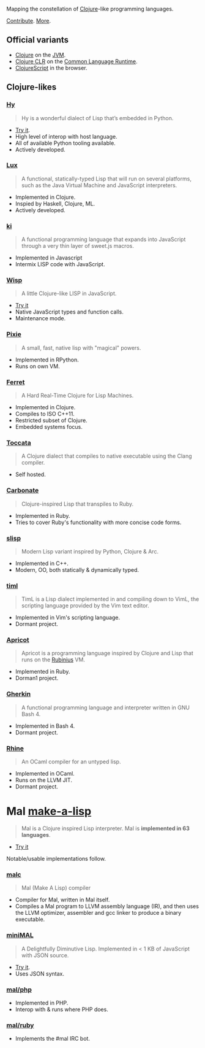 Mapping the constellation of [Clojure](https://en.wikipedia.org/wiki/Clojure)-like programming languages.

[Contribute](./contributing.md). [More](./more.md).

## Official variants

 * [Clojure](https://clojure.org/) on the [JVM](https://en.wikipedia.org/wiki/Java_virtual_machine).
 * [Clojure CLR](https://clojure.org/about/clojureclr) on the [Common Language Runtime](https://en.wikipedia.org/wiki/Common_Language_Runtime).
 * [ClojureScript](https://github.com/clojure/clojurescript) in the browser.

## Clojure-likes

### [Hy](http://hylang.org/)

> Hy is a wonderful dialect of Lisp that’s embedded in Python.

 * [Try it](https://try-hy.appspot.com/).
 * High level of interop with host language.
 * All of available Python tooling available.
 * Actively developed.

### [Lux](https://github.com/LuxLang/lux)

> A functional, statically-typed Lisp that will run on several platforms, such as the Java Virtual Machine and JavaScript interpreters.

 * Implemented in Clojure.
 * Inspied by Haskell, Clojure, ML.
 * Actively developed.

### [ki](http://ki-lang.org/)

> A functional programming language that expands into JavaScript through a very thin layer of sweet.js macros.

 * Implemented in Javascript
 * Intermix LISP code with JavaScript.

### [Wisp](https://github.com/Gozala/wisp)

> A little Clojure-like LISP in JavaScript.

 * [Try it](http://www.jeditoolkit.com/wisp/)
 * Native JavaScript types and function calls.
 * Maintenance mode.

### [Pixie](https://github.com/pixie-lang/pixie)

> A small, fast, native lisp with "magical" powers.

 * Implemented in RPython.
 * Runs on own VM.

### [Ferret](https://nakkaya.com/2016/06/10/ferret-a-hard-real-time-clojure-for-lisp-machines/)

> A Hard Real-Time Clojure for Lisp Machines.

 * Implemented in Clojure.
 * Compiles to ISO C++11.
 * Restricted subset of Clojure.
 * Embedded systems focus.

### [Toccata](https://github.com/Toccata-Lang/toccata)

> A Clojure dialect that compiles to native executable using the Clang compiler.

 * Self hosted.

### [Carbonate](https://github.com/7even/carbonate)

> Clojure-inspired Lisp that transpiles to Ruby.

 * Implemented in Ruby.
 * Tries to cover Ruby's functionality with more concise code forms.

### [slisp](https://github.com/bailesofhey/slisp)

> Modern Lisp variant inspired by Python, Clojure & Arc.

 * Implemented in C++.
 * Modern, OO, both statically & dynamically typed.

### [timl](https://github.com/tpope/timl)

> TimL is a Lisp dialect implemented in and compiling down to VimL, the scripting language provided by the Vim text editor.

 * Implemented in Vim's scripting language.
 * Dormant project.

### [Apricot](https://github.com/apricot-lang/apricot)

> Apricot is a programming language inspired by Clojure and Lisp that runs on the [Rubinius](http://rubini.us/) VM.

 * Implemented in Ruby.
 * Dorman1 project.

### [Gherkin](https://github.com/alandipert/gherkin)

> A functional programming language and interpreter written in GNU Bash 4.

 * Implemented in Bash 4.
 * Dormant project.

### [Rhine](https://github.com/artagnon/rhine-ml)

> An OCaml compiler for an untyped lisp.

 * Implemented in OCaml.
 * Runs on the LLVM JIT.
 * Dormant project.

# Mal [make-a-lisp](https://github.com/kanaka/mal)

> Mal is a Clojure inspired Lisp interpreter. Mal is **implemented in 63 languages**.

 * [Try it](https://kanaka.github.io/mal/)

Notable/usable implementations follow.

### [malc](https://github.com/dubek/malc)

 > Mal (Make A Lisp) compiler

 * Compiler for Mal, written in Mal itself.
 * Compiles a Mal program to LLVM assembly language (IR), and then uses the LLVM optimizer, assembler and gcc linker to produce a binary executable.

### [miniMAL](https://github.com/kanaka/miniMAL)

> A Delightfully Diminutive Lisp. Implemented in < 1 KB of JavaScript with JSON source.

 * [Try it](https://kanaka.github.io/miniMAL/).
 * Uses JSON syntax.

### [mal/php](https://github.com/kanaka/mal/tree/master/php)

 * Implemented in PHP.
 * Interop with & runs where PHP does.

### [mal/ruby](https://github.com/kanaka/mal/tree/master/ruby)

 * Implements the #mal IRC bot.

